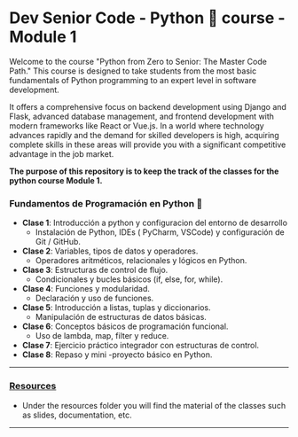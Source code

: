 # Dev Senior Code - Python 🐍 course - Module 1

Welcome to the course "Python from Zero to Senior: The Master Code Path." This course is designed to take students from the most basic fundamentals of Python programming to an expert level in software development. 

It offers a comprehensive focus on backend development using Django and Flask, advanced database management, and frontend development with modern frameworks like React or Vue.js. In a world where technology advances rapidly and the demand for skilled developers is high, acquiring complete skills in these areas will provide you with a significant competitive advantage in the job market.

**The purpose of this repository is to keep the track of the classes for the python course Module 1.**

### Fundamentos de Programación en Python 🐍

- **Clase 1**: Introducción a python y configuracion del entorno de desarrollo
    - Instalación de Python, IDEs ( PyCharm, VSCode) y configuración de Git / GitHub.
- **Clase 2**: Variables, tipos de datos y operadores.
    - Operadores aritméticos, relacionales y lógicos en Python.
- **Clase 3**: Estructuras de control de flujo.
    - Condicionales y bucles básicos (if, else, for, while).
- **Clase 4**: Funciones y modularidad.
    - Declaración y uso de funciones.
- **Clase 5**: Introducción a listas, tuplas y diccionarios.
    - Manipulación de estructuras de datos básicas.
- **Clase 6**: Conceptos básicos de programación funcional.
    - Uso de lambda, map, filter y reduce.
- **Clase 7**: Ejercicio práctico integrador con estructuras de control.
- **Clase 8**: Repaso y mini -proyecto básico en Python.

---

### [Resources](./resources/)
- Under the resources folder you will find the material of the classes such as slides, documentation, etc.

---